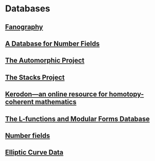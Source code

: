 # Databases
## [Fanography](https://fanography.pythonanywhere.com/)
## [A Database for Number Fields](http://galoisdb.math.upb.de/)
## [The Automorphic Project](https://automorphic.jh.edu/)
## [The Stacks Project](https://stacks.math.columbia.edu/)
## [Kerodon—an online resource for homotopy-coherent mathematics](https://kerodon.net/)
## [The L-functions and Modular Forms Database](http://www.lmfdb.org/)
## [Number fields](https://hobbes.la.asu.edu/NFDB/)
## [Elliptic Curve Data](http://johncremona.github.io/ecdata/)
